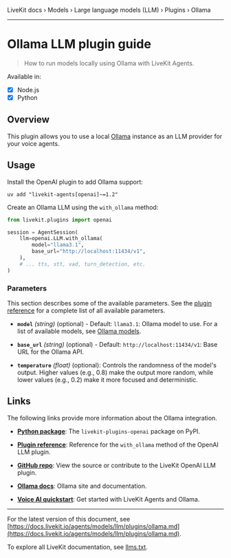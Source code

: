 LiveKit docs › Models › Large language models (LLM) › Plugins › Ollama

---

# Ollama LLM plugin guide

> How to run models locally using Ollama with LiveKit Agents.

Available in:
- [x] Node.js
- [x] Python

## Overview

This plugin allows you to use a local [Ollama](https://ollama.com/library) instance as an LLM provider for your voice agents.

## Usage

Install the OpenAI plugin to add Ollama support:

```shell
uv add "livekit-agents[openai]~=1.2"

```

Create an Ollama LLM using the `with_ollama` method:

```python
from livekit.plugins import openai

session = AgentSession(
    llm=openai.LLM.with_ollama(
        model="llama3.1",
        base_url="http://localhost:11434/v1",
    ),
    # ... tts, stt, vad, turn_detection, etc.
)

```

### Parameters

This section describes some of the available parameters. See the [plugin reference](https://docs.livekit.io/reference/python/v1/livekit/plugins/openai/index.html.md#livekit.plugins.openai.LLM.with_cerebras) for a complete list of all available parameters.

- **`model`** _(string)_ (optional) - Default: `llama3.1`: Ollama model to use. For a list of available models, see [Ollama models](https://ollama.com/models).

- **`base_url`** _(string)_ (optional) - Default: `http://localhost:11434/v1`: Base URL for the Ollama API.

- **`temperature`** _(float)_ (optional): Controls the randomness of the model's output. Higher values (e.g., 0.8) make the output more random, while lower values (e.g., 0.2) make it more focused and deterministic.

## Links

The following links provide more information about the Ollama integration.

- **[Python package](https://pypi.org/project/livekit-plugins-openai/)**: The `livekit-plugins-openai` package on PyPI.

- **[Plugin reference](https://docs.livekit.run/reference/python/v1/livekit/plugins/openai/index.html#livekit.plugins.openai.LLM.with_ollama)**: Reference for the `with_ollama` method of the OpenAI LLM plugin.

- **[GitHub repo](https://github.com/livekit/agents/tree/main/livekit-plugins/livekit-plugins-openai)**: View the source or contribute to the LiveKit OpenAI LLM plugin.

- **[Ollama docs](https://ollama.com/)**: Ollama site and documentation.

- **[Voice AI quickstart](https://docs.livekit.io/agents/start/voice-ai.md)**: Get started with LiveKit Agents and Ollama.

---


For the latest version of this document, see [https://docs.livekit.io/agents/models/llm/plugins/ollama.md](https://docs.livekit.io/agents/models/llm/plugins/ollama.md).

To explore all LiveKit documentation, see [llms.txt](https://docs.livekit.io/llms.txt).